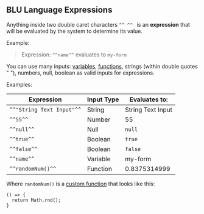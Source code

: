 
## BLU Language Expressions

Anything inside two double caret characters ```^^ ^^ ``` is an **expression** that 
will be evaluated by the system to determine its value.

Example: 

  > Expression:  ```^^name^^``` evaluates to ```my-form```
  
You can use many inputs: [variables](documentation/generator-config/variables), [functions](documentation/blu-language/functions), strings (within double quotes " "), numbers, null, boolean 
as valid inputs for expressions. 

Examples:

| Expression                   | Input Type | Evaluates to:     |
|------------------------------|------------|-------------------|
| ```^^"String Text Input"^^``` | String     | String Text Input |
| ```^^55^^```                 | Number     | 55                |
| ```^^null^^```               | Null       | ```null```              |
| ```^^true^^```               | Boolean    | ```true```              |
| ```^^false^^```              | Boolean    | ```false```            |
| ```^^name^^```               | Variable   | my-form           |
| ```^^randomNum()^^```        | Function   | 0.8375314999          |

Where ```randomNum()``` is a [custom function](documentation/generator-config/functions) that looks like this:

```
() => {
  return Math.rnd();
}
```


